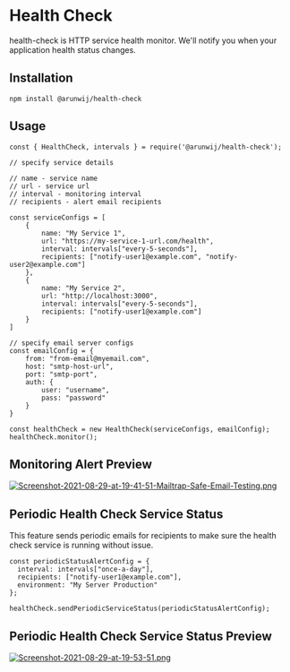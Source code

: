 # Health Check
health-check is HTTP service health monitor. We'll notify you when your application health status changes.

## Installation
```
npm install @arunwij/health-check
```
## Usage
```
const { HealthCheck, intervals } = require('@arunwij/health-check');

// specify service details

// name - service name
// url - service url
// interval - monitoring interval
// recipients - alert email recipients

const serviceConfigs = [
    {
        name: "My Service 1",
        url: "https://my-service-1-url.com/health",
        interval: intervals["every-5-seconds"], 
        recipients: ["notify-user1@example.com", "notify-user2@example.com"]
    },
    {
        name: "My Service 2",
        url: "http://localhost:3000",
        interval: intervals["every-5-seconds"],
        recipients: ["notify-user1@example.com"]
    }
]

// specify email server configs
const emailConfig = {
    from: "from-email@myemail.com",
    host: "smtp-host-url",
    port: "smtp-port",
    auth: {
        user: "username",
        pass: "password"
    }
}

const healthCheck = new HealthCheck(serviceConfigs, emailConfig);
healthCheck.monitor();
```
## Monitoring Alert Preview
[![Screenshot-2021-08-29-at-19-41-51-Mailtrap-Safe-Email-Testing.png](https://i.postimg.cc/FRZxqTTz/Screenshot-2021-08-29-at-19-41-51-Mailtrap-Safe-Email-Testing.png)](https://postimg.cc/njX79Gbf)

## Periodic Health Check Service Status
This feature sends periodic emails for recipients to make sure the health check service is running without issue.
```
const periodicStatusAlertConfig = {
  interval: intervals["once-a-day"],
  recipients: ["notify-user1@example.com"],
  environment: "My Server Production"
};

healthCheck.sendPeriodicServiceStatus(periodicStatusAlertConfig);
```
## Periodic Health Check Service Status Preview
[![Screenshot-2021-08-29-at-19-53-51.png](https://i.postimg.cc/ZRML4Whz/Screenshot-2021-08-29-at-19-53-51.png)](https://postimg.cc/N9RXxfMd)
